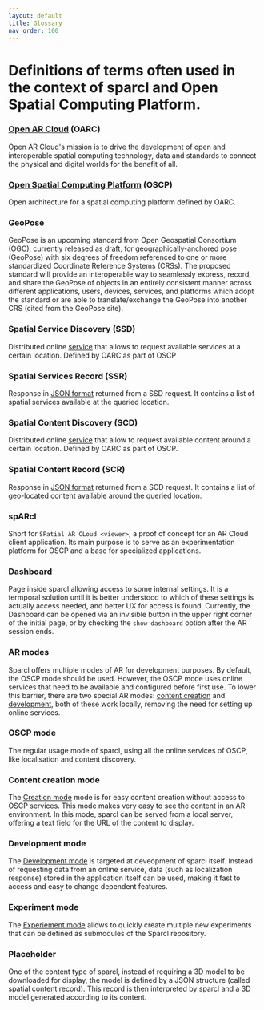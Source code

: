 ```yaml
---
layout: default
title: Glossary
nav_order: 100
---
```


# Definitions of terms often used in the context of sparcl and Open Spatial Computing Platform.

### [Open AR Cloud](https://www.openarcloud.org/) (OARC)

Open AR Cloud's mission is to drive the development of open and interoperable spatial computing technology, data and standards to connect the physical and digital worlds for the benefit of all.

### [Open Spatial Computing Platform](https://www.openarcloud.org/oscp) (OSCP)

Open architecture for a spatial computing platform defined by OARC.

### GeoPose

GeoPose is an upcoming standard from Open Geospatial Consortium (OGC), currently released as [draft](https://github.com/opengeospatial/GeoPose), for geographically-anchored pose (GeoPose) with six degrees of freedom referenced to one or more standardized Coordinate Reference Systems (CRSs). The proposed standard will provide an interoperable way to seamlessly express, record, and share the GeoPose of objects in an entirely consistent manner across different applications, users, devices, services, and platforms which adopt the standard or are able to translate/exchange the GeoPose into another CRS (cited from the GeoPose site).

### Spatial Service Discovery (SSD)

Distributed online [service](<(https://github.com/OpenArCloud/oscp-spatial-service-discovery)>) that allows to request available services at a certain location. Defined by OARC as part of OSCP

### Spatial Services Record (SSR)

Response in [JSON format](https://github.com/OpenArCloud/oscp-spatial-service-discovery) returned from a SSD request. It contains a list of spatial services available at the queried location.

### Spatial Content Discovery (SCD)

Distributed online [service](https://github.com/OpenArCloud/oscp-spatial-content-discovery) that allow to request available content around a certain location. Defined by OARC as part of OSCP.

### Spatial Content Record (SCR)

Response in [JSON format](https://github.com/OpenArCloud/oscp-spatial-content-discovery) returned from a SCD request. It contains a list of geo-located content available around the queried location.

### spARcl

Short for `SPatial AR CLoud <viewer>`, a proof of concept for an AR Cloud client application. Its main purpose is to serve as an experimentation platform for OSCP and a base for specialized applications.

### Dashboard

Page inside sparcl allowing access to some internal settings. It is a termporal solution until it is better understood to which of these settings is actually access needed, and better UX for access is found. Currently, the Dashboard can be opened via an invisible button in the upper right corner of the initial page, or by checking the `show dashboard` option after the AR session ends.

### AR modes

Sparcl offers multiple modes of AR for development purposes. By default, the OSCP mode should be used. However, the OSCP mode uses online services that need to be available and configured before first use. To lower this barrier, there are two special AR modes: [content creation](/sparcl/guides/creationmode.html) and [development](/sparcl/guides/developmentmode.html), both of these work locally, removing the need for setting up online services.

### OSCP mode

The regular usage mode of sparcl, using all the online services of OSCP, like localisation and content discovery.

### Content creation mode

The [Creation mode](/sparcl/guides/creationmode.html) mode is for easy content creation without access to OSCP services. This mode makes very easy to see the content in an AR environment. In this mode, sparcl can be served from a local server, offering a text field for the URL of the content to display.

### Development mode

The [Development mode](/sparcl/guides/developmentmode.html) is targeted at deveopment of sparcl itself. Instead of requesting data from an online service, data (such as localization response) stored in the application itself can be used, making it fast to access and easy to change dependent features.

### Experiment mode

The [Experiement mode](/sparcl/architecture/experiments.md) allows to quickly create multiple new experiments that can be defined as submodules of the Sparcl repository.

### Placeholder

One of the content type of sparcl, instead of requiring a 3D model to be downloaded for display, the model is defined by a JSON structure (called spatial content record). This record is then interpreted by sparcl and a 3D model generated according to its content.
